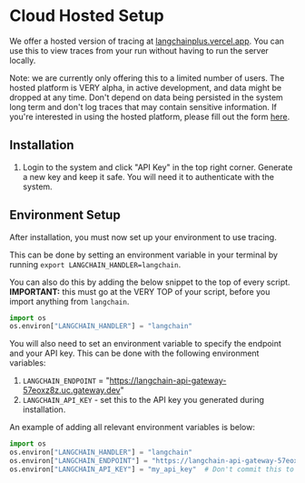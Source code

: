 # Cloud Hosted Setup

We offer a hosted version of tracing at [langchainplus.vercel.app](https://langchainplus.vercel.app/). You can use this to view traces from your run without having to run the server locally.

Note: we are currently only offering this to a limited number of users. The hosted platform is VERY alpha, in active development, and data might be dropped at any time. Don't depend on data being persisted in the system long term and don't log traces that may contain sensitive information. If you're interested in using the hosted platform, please fill out the form [here](https://forms.gle/tRCEMSeopZf6TE3b6).

## Installation

1. Login to the system and click "API Key" in the top right corner. Generate a new key and keep it safe. You will need it to authenticate with the system.

## Environment Setup

After installation, you must now set up your environment to use tracing.

This can be done by setting an environment variable in your terminal by running `export LANGCHAIN_HANDLER=langchain`.

You can also do this by adding the below snippet to the top of every script. **IMPORTANT:** this must go at the VERY TOP of your script, before you import anything from `langchain`. 

```python
import os
os.environ["LANGCHAIN_HANDLER"] = "langchain"
```

You will also need to set an environment variable to specify the endpoint and your API key. This can be done with the following environment variables:

1. `LANGCHAIN_ENDPOINT` = "https://langchain-api-gateway-57eoxz8z.uc.gateway.dev"
2. `LANGCHAIN_API_KEY` - set this to the API key you generated during installation.

An example of adding all relevant environment variables is below:

```python
import os
os.environ["LANGCHAIN_HANDLER"] = "langchain"
os.environ["LANGCHAIN_ENDPOINT"] = "https://langchain-api-gateway-57eoxz8z.uc.gateway.dev"
os.environ["LANGCHAIN_API_KEY"] = "my_api_key"  # Don't commit this to your repo! Better to set it in your terminal.
```
